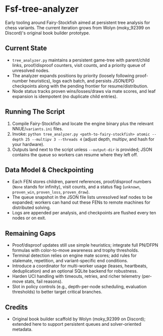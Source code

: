 # Fsf-tree-analyzer

Early tooling around Fairy-Stockfish aimed at persistent tree analysis for chess variants. The current iteration grows from Wolyn (moky_92399 on Discord)'s original book builder prototype.

## Current State
- `tree_analyzer.py` maintains a persistent game-tree with parent/child links, proof/disproof counters, visit counts, and a priority queue of unresolved nodes.
- The analyzer expands positions by priority (loosely following proof-number heuristics), logs each batch, and persists JSON/EPD checkpoints along with the pending frontier for resume/distribution.
- Node status tracks proven wins/losses/draws via mate scores, and leaf expansion is idempotent (no duplicate child entries).

## Running The Script
1. Compile Fairy-Stockfish and locate the engine binary plus the relevant NNUE/`variants.ini` files.
2. Invoke: `python tree_analyzer.py <path-to-fairy-stockfish> atomic --depth 25 --multipv 3 --threads 4` (adjust depth, multipv, and hash for your hardware).
3. Outputs land next to the script unless `--output-dir` is provided; JSON contains the queue so workers can resume where they left off.

## Data Model & Checkpointing
- Each FEN stores children, parent references, proof/disproof numbers (`None` stands for infinity), visit counts, and a status flag (`unknown`, `proven_win`, `proven_loss`, `proven_draw`).
- The queue snapshot in the JSON file lists unresolved leaf nodes to be expanded; workers can hand out these FENs to remote machines for distributed solving.
- Logs are appended per analysis, and checkpoints are flushed every ten nodes or on exit.

## Remaining Gaps
- Proof/disproof updates still use simple heuristics; integrate full PN/DFPN formulas with color-to-move awareness and trophy thresholds.
- Terminal detection relies on engine mate scores; add rules for stalemate, repetition, and variant-specific end conditions.
- Introduce a coordinator for multi-worker usage (leases, heartbeats, deduplication) and an optional SQLite backend for robustness.
- Harden UCI handling with timeouts, retries, and richer telemetry (per-move stats, fail reasons).
- Slot in policy controls (e.g., depth-per-node scheduling, evaluation thresholds) to better target critical branches.

## Credits
- Original book builder scaffold by Wolyn (moky_92399 on Discord); extended here to support persistent queues and solver-oriented metadata.
